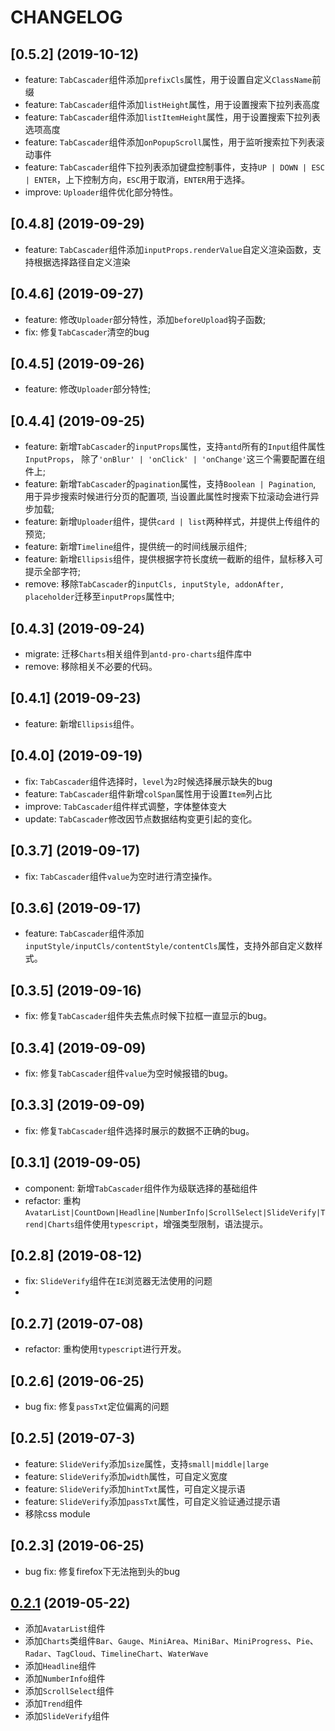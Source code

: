 # CHANGELOG

## [0.5.2] (2019-10-12)
  - feature: `TabCascader`组件添加`prefixCls`属性，用于设置自定义`ClassName`前缀
  - feature: `TabCascader`组件添加`listHeight`属性，用于设置搜索下拉列表高度
  - feature: `TabCascader`组件添加`listItemHeight`属性，用于设置搜索下拉列表选项高度
  - feature: `TabCascader`组件添加`onPopupScroll`属性，用于监听搜索拉下列表滚动事件
  - feature: `TabCascader`组件下拉列表添加键盘控制事件，支持`UP | DOWN | ESC | ENTER`，上下控制方向，`ESC`用于取消，`ENTER`用于选择。
  - improve: `Uploader`组件优化部分特性。

## [0.4.8] (2019-09-29)
  - feature: `TabCascader`组件添加`inputProps.renderValue`自定义渲染函数，支持根据选择路径自定义渲染

## [0.4.6] (2019-09-27)
  - feature: 修改`Uploader`部分特性，添加`beforeUpload`钩子函数;
  - fix: 修复`TabCascader`清空的bug

## [0.4.5] (2019-09-26)
  - feature: 修改`Uploader`部分特性;

## [0.4.4] (2019-09-25)
  - feature: 新增`TabCascader`的`inputProps`属性，支持`antd`所有的`Input`组件属性`InputProps`， 除了`'onBlur' | 'onClick' | 'onChange'`这三个需要配置在组件上;
  - feature: 新增`TabCascader`的`pagination`属性，支持`Boolean | Pagination`, 用于异步搜索时候进行分页的配置项, 当设置此属性时搜索下拉滚动会进行异步加载;
  - feature: 新增`Uploader`组件，提供`card | list`两种样式，并提供上传组件的预览;
  - feature: 新增`Timeline`组件，提供统一的时间线展示组件;
  - feature: 新增`Ellipsis`组件，提供根据字符长度统一截断的组件，鼠标移入可提示全部字符;
  - remove: 移除`TabCascader`的`inputCls, inputStyle, addonAfter, placeholder`迁移至`inputProps`属性中;


## [0.4.3] (2019-09-24)
  - migrate: 迁移`Charts`相关组件到`antd-pro-charts`组件库中
  - remove: 移除相关不必要的代码。

## [0.4.1] (2019-09-23)
  - feature: 新增`Ellipsis`组件。

## [0.4.0] (2019-09-19)
  - fix: `TabCascader`组件选择时，`level`为`2`时候选择展示缺失的bug
  - feature: `TabCascader`组件新增`colSpan`属性用于设置`Item`列占比
  - improve: `TabCascader`组件样式调整，字体整体变大
  - update: `TabCascader`修改因节点数据结构变更引起的变化。

## [0.3.7] (2019-09-17)
  - fix: `TabCascader`组件`value`为空时进行清空操作。

## [0.3.6] (2019-09-17)
  - feature: `TabCascader`组件添加`inputStyle/inputCls/contentStyle/contentCls`属性，支持外部自定义数样式。

## [0.3.5] (2019-09-16)
  - fix: 修复`TabCascader`组件失去焦点时候下拉框一直显示的bug。

## [0.3.4] (2019-09-09)
  - fix: 修复`TabCascader`组件`value`为空时候报错的bug。

## [0.3.3] (2019-09-09)
  - fix: 修复`TabCascader`组件选择时展示的数据不正确的bug。

## [0.3.1] (2019-09-05)
  - component: 新增`TabCascader`组件作为级联选择的基础组件
  - refactor: 重构`AvatarList|CountDown|Headline|NumberInfo|ScrollSelect|SlideVerify|Trend|Charts`组件使用`typescript`，增强类型限制，语法提示。

## [0.2.8] (2019-08-12)
  - fix: `SlideVerify`组件在`IE`浏览器无法使用的问题
  - 
## [0.2.7] (2019-07-08)
  - refactor: 重构使用`typescript`进行开发。

## [0.2.6] (2019-06-25)
  - bug fix: 修复`passTxt`定位偏离的问题

## [0.2.5] (2019-07-3)
  - feature: `SlideVerify`添加`size`属性，支持`small|middle|large`
  - feature: `SlideVerify`添加`width`属性，可自定义宽度
  - feature: `SlideVerify`添加`hintTxt`属性，可自定义提示语
  - feature: `SlideVerify`添加`passTxt`属性，可自定义验证通过提示语
  - 移除css module

## [0.2.3] (2019-06-25)
  - bug fix: 修复firefox下无法拖到头的bug

## [0.2.1](https://github.com/m430/antd-pro-toolkit/compare/0.0.3...0.2.1) (2019-05-22)
  - 添加`AvatarList`组件
  - 添加`Charts`类组件`Bar`、`Gauge`、`MiniArea`、`MiniBar`、`MiniProgress`、`Pie`、`Radar`、`TagCloud`、`TimelineChart`、`WaterWave`
  - 添加`Headline`组件
  - 添加`NumberInfo`组件
  - 添加`ScrollSelect`组件
  - 添加`Trend`组件
  - 添加`SlideVerify`组件

